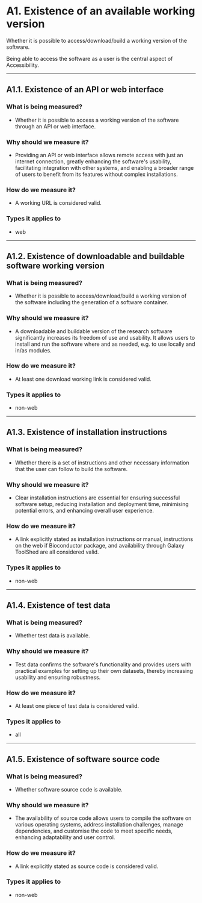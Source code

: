# A1.  Existence of an available working version

Whether it is possible to access/download/build a working version of the software.  

Being able to access the software as a user is the central aspect of Accessibility.

--- 

## A1.1. Existence of an API or web interface

### What is being measured? 

- Whether it is possible to access a working version of the software through an API or web interface.


### Why should we measure it? 

- Providing an API or web interface allows remote access with just an internet connection, greatly enhancing the software's usability, facilitating integration with other systems, and enabling a broader range of users to benefit from its features without complex installations. 

### How do we measure it? 

- A working URL is considered valid. 


### Types it applies to 

- web

--- 


## A1.2. Existence of downloadable and buildable software working version 

### What is being measured?  

- Whether it is possible to access/download/build a working version of the software including the generation of a software container. 

### Why should we measure it?

- A downloadable and buildable version of the research software significantly increases its freedom of use and usability. It allows users to install and run the software where and as needed, e.g. to use locally and in/as modules. 

### How do we measure it? 

- At least one download working link is considered valid.


### Types it applies to 

- non-web

--- 

## A1.3. Existence of installation instructions 

### What is being measured? 

- Whether there is a set of instructions and other necessary information that the user can follow to build the software. 

### Why should we measure it? 

- Clear installation instructions are essential for ensuring successful software setup, reducing installation and deployment time, minimising potential errors, and enhancing overall user experience.  

### How do we measure it? 

-  A link explicitly stated as installation instructions or manual, instructions on the web if Bioconductor package, and availability through Galaxy ToolShed are all considered valid.


### Types it applies to

- non-web

--- 

    
## A1.4. Existence of test data 

### What is being measured? 

- Whether test data is available. 

### Why should we measure it? 

- Test data confirms the software's functionality and provides users with practical examples for setting up their own datasets, thereby increasing usability and ensuring robustness. 

### How do we measure it?

- At least one piece of test data is considered valid. 

### Types it applies to

- all

--- 

    
## A1.5. Existence of software source code 

### What is being measured?  

- Whether software source code is available.

### Why should we measure it? 

- The availability of source code allows users to compile the software on various operating systems, address installation challenges, manage dependencies, and customise the code to meet specific needs, enhancing adaptability and user control. 

### How do we measure it? 

- A link explicitly stated as source code is considered valid. 

### Types it applies to 

- non-web